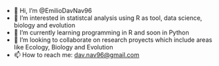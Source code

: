 - 👋 Hi, I’m @EmilioDavNav96
- 👀 I’m interested in statistcal analysis using R as tool, data science, biology and evolution
- 🌱 I’m currently learning programming in R and soon in Python
- 💞️ I’m looking to collaborate on research proyects which include areas like Ecology, Biology and Evolution
- 📫 How to reach me: dav.nav96@gmail.com

<!---
EmilioDavNav96/EmilioDavNav96 is a ✨ special ✨ repository because its `README.md` (this file) appears on your GitHub profile.
You can click the Preview link to take a look at your changes.
--->
